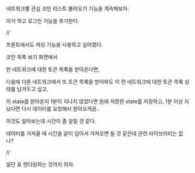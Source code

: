 네트워크별 관심 코인 리스트 불러오기 기능을 계속해보자.

이거 하고 로그인 기능을 추가한다.

//

프론트에서도 캐싱 기능을 사용하고 싶어졌다.

코인 목록 보기 화면에서

한 네트워크에 대한 토큰 목록을 받아온다면,

다음에 다른 네트워크에서 또 토큰 목록을 받아와도 이 전 네트워크에 대한 토큰 목록 상태를 남겨두고 싶고,

이 state를 받아온지 1분이 지나지 않았다면 원래 저장한 state를 저장하고, 1분 이상 지났다면 다시 데이터를 요청해서 받아오게끔..

이것도 알아보는데 시간이 좀 걸릴 것 같다.

데이터를 가져올 때 시간을 같이 담아서 가져오면 될 것 같은데 관련 라이브러리는 없나?

//

일단 표 렌더링하는 것까지 하자.
